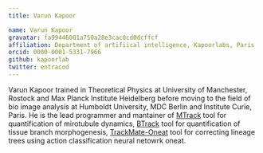 ```yaml
---
title: Varun Kapoor

name: Varun Kapoor
gravatar: fa99446001a750a28e3cac0cd0dcffcf 
affiliation: Department of artifiical intelligence, Kapoorlabs, Paris | https://www.kapoorlabs.org
orcid: 0000-0001-5331-7966
github: kapoorlab
twitter: entracod
---
```

Varun Kapoor trained in Theoretical Physics at University of Manchester, Rostock and Max Planck Institute Heidelberg before moving to the field of bio image analysis at Humboldt University, MDC Berlin and Institute Curie, Paris. He is the lead programmer and mantainer of [MTrack](/_pages/plugins/mtrack) tool for quantification of mirotubule dynamics, [BTrack](/plugins/btrack) tool for quantification of tissue branch morphogenesis, [TrackMate-Oneat](/plugins/TrackMate-Oneat) tool for correcting lineage trees using action classification neural netowrk oneat.


